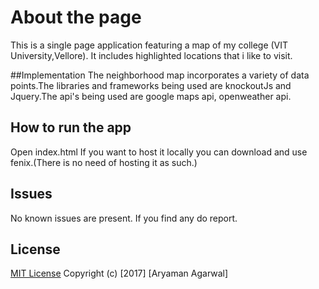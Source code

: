 # About the page
This is a single page application featuring a map of my college (VIT University,Vellore).
It includes highlighted locations that i like to visit.

##Implementation
The neighborhood map incorporates a variety of data points.The libraries and frameworks being used are knockoutJs and Jquery.The api's being used are google maps api, openweather api.  

## How to run the app
Open index.html
If you want to host it locally you can download and use fenix.(There is no need of hosting it as such.)

## Issues
No known issues are present. If you find any do report.

## License
[MIT License](https://choosealicense.com/licenses/mit/#)
Copyright (c) [2017] [Aryaman Agarwal]

